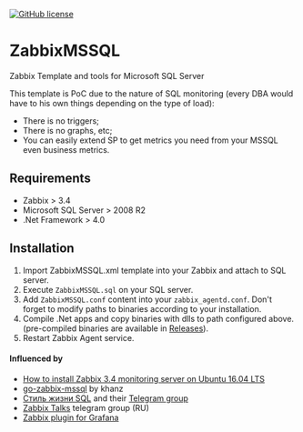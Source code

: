 [![GitHub license](https://img.shields.io/badge/license-MIT-blue.svg)](https://github.com/dreik/ZabbixMSSQL/blob/master/LICENSE)

# ZabbixMSSQL
Zabbix Template and tools for Microsoft SQL Server

This template is PoC due to the nature of SQL monitoring (every DBA would have to his own things depending on the type of load):
- There is no triggers;
- There is no graphs, etc;
- You can easily extend SP to get metrics you need from your MSSQL even business metrics.

## Requirements
* Zabbix > 3.4
* Microsoft SQL Server > 2008 R2
* .Net Framework > 4.0

## Installation
1. Import ZabbixMSSQL.xml template into your Zabbix and attach to SQL server.
2. Execute `ZabbixMSSQL.sql` on your SQL server.
2. Add `ZabbixMSSQL.conf` content into your `zabbix_agentd.conf`. Don't forget to modify paths to binaries according to your installation.
3. Compile .Net apps and copy binaries with dlls to path configured above. (pre-compiled binaries are available in [Releases](https://github.com/dreik/ZabbixMSSQL/releases)).
4. Restart Zabbix Agent service.

#### Influenced by
- [How to install Zabbix 3.4 monitoring server on Ubuntu 16.04 LTS](http://yallalabs.com/linux/how-to-install-zabbix-3-4-monitoring-server-on-ubuntu-16-04-lts/)
- [go-zabbix-mssql](https://github.com/khannz/go-zabbix-mssql) by khanz
- [Стиль жизни SQL](http://sqlcom.ru/) and their [Telegram group](https://t.me/sqlcom)
- [Zabbix Talks](https://t.me/ZabbixPro) telegram group (RU)
- [Zabbix plugin for Grafana](https://github.com/alexanderzobnin/grafana-zabbix)
